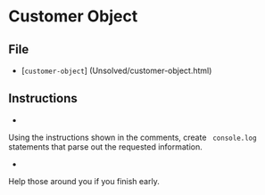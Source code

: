 # Customer Object

## File

* [`customer-object`]
(Unsolved/customer-object.html)

## Instructions

* 
Using the instructions shown in the comments, create `
console.log` statements that parse out the requested information.

*
Help those around you if you finish early.
